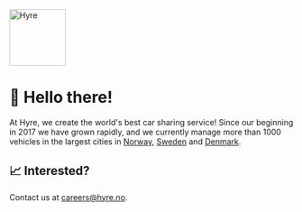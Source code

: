 <img alt="Hyre" src="https://user-images.githubusercontent.com/1488921/133977863-3353d19f-1514-4a37-a70a-1bd2a65b63ee.png" height=100 />

# 👋 Hello there!

At Hyre, we create the world's best car sharing service! Since our beginning in 2017 we have grown rapidly, and we currently manage more than 1000 vehicles in the largest cities in [Norway](https://www.hyre.no/), [Sweden](https://www.hyre.se/) and [Denmark](https://www.hyre.dk/).

## 📈 Interested?
Contact us at [careers@hyre.no](mailto:careers@hyre.no).
